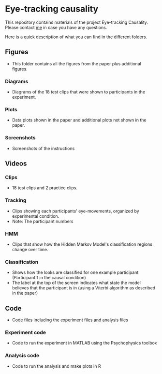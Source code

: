 # Eye-tracking causality #

This repository contains materials of the project Eye-tracking Causality. Please contact [me](mailto:tger@mit.edu)  in case you have any questions. 

Here is a quick description of what you can find in the different folders. 

## Figures ##

- This folder contains all the figures from the paper plus additional figures. 

### Diagrams ###

- Diagrams of the 18 test clips that were shown to participants in the experiment. 

### Plots ###

- Data plots shown in the paper and additional plots not shown in the paper. 

### Screenshots ###

- Screenshots of the instructions 

## Videos ##

### Clips ###

- 18 test clips and 2 practice clips. 

### Tracking ###

- Clips showing each participants' eye-movements, organized by experimental condition. 
- Note: The participant numbers 

### HMM ###

- Clips that show how the Hidden Markov Model's classification regions change over time. 

### Classification ###

- Shows how the looks are classified for one example participant (Participant 1 in the causal condition)
- The label at the top of the screen indicates what state the model believes that the participant is in (using a Viterbi algorithm as described in the paper)

## Code ##

- Code files including the experiment files and analysis files 

### Experiment code ###

- Code to run the experiment in MATLAB using the Psychophysics toolbox 

### Analysis code ###

- Code to run the analysis and make plots in R 




